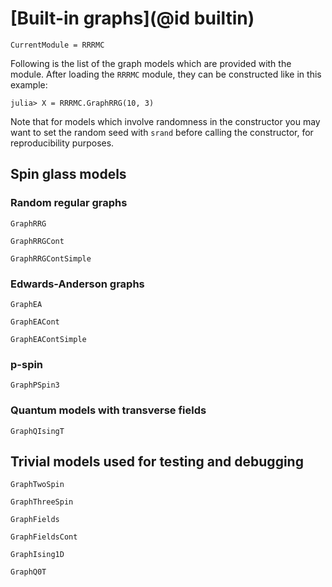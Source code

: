 # [Built-in graphs](@id builtin)

```@meta
CurrentModule = RRRMC
```

Following is the list of the graph models which are provided with the module. After loading the `RRRMC` module,
they can be constructed like in this example:

```text
julia> X = RRRMC.GraphRRG(10, 3)
```

Note that for models which involve randomness in the constructor you may want to set the random seed with `srand`
before calling the constructor, for reproducibility purposes.

## Spin glass models

### Random regular graphs

```@docs
GraphRRG
```

```@docs
GraphRRGCont
```

```@docs
GraphRRGContSimple
```

### Edwards-Anderson graphs


```@docs
GraphEA
```

```@docs
GraphEACont
```

```@docs
GraphEAContSimple
```

### p-spin

```@docs
GraphPSpin3
```
### Quantum models with transverse fields

```@docs
GraphQIsingT
```

## Trivial models used for testing and debugging

```@docs
GraphTwoSpin
```

```@docs
GraphThreeSpin
```

```@docs
GraphFields
```

```@docs
GraphFieldsCont
```

```@docs
GraphIsing1D
```

```@docs
GraphQ0T
```


